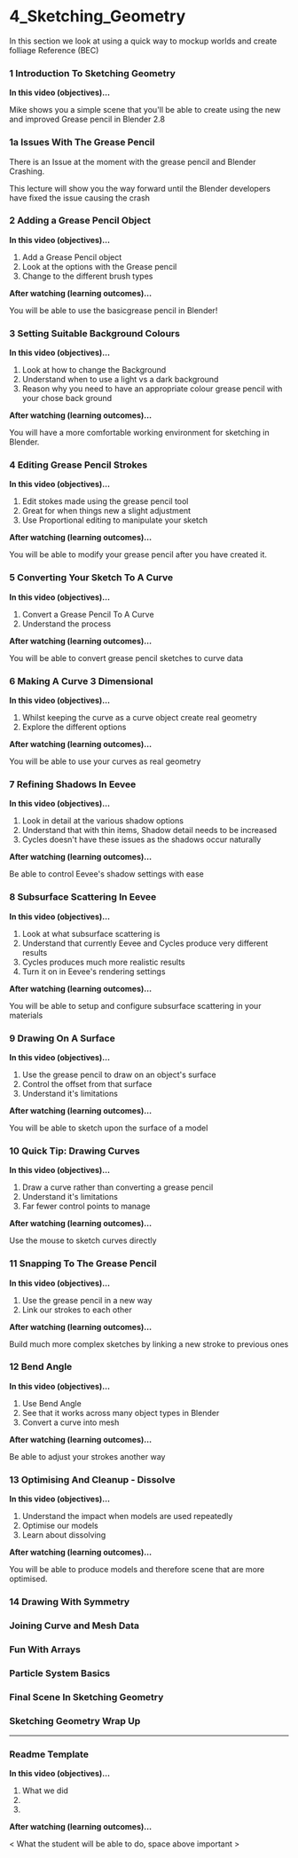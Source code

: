 # 4_Sketching_Geometry
In this section we look at using a quick way to mockup worlds and create folliage Reference (BEC)

### 1 Introduction To Sketching Geometry

**In this video (objectives)…**

Mike shows you a simple scene that you'll be able to create using the new and improved Grease pencil in Blender 2.8

### 1a Issues With The Grease Pencil 

There is an Issue at the moment with the grease pencil and Blender Crashing.

This lecture will show you the way forward until the Blender developers have fixed the issue causing the crash

### 2 Adding a Grease Pencil Object

**In this video (objectives)…**

1. Add a Grease Pencil object
2. Look at the options with the Grease pencil
3. Change to the different brush types


**After watching (learning outcomes)…**

You will be able to use the basicgrease pencil in Blender!

### 3 Setting Suitable Background Colours

**In this video (objectives)…**

1. Look at how to change the Background
2. Understand when to use a light vs a dark background
3. Reason why you need to have an appropriate colour grease pencil with your chose back ground


**After watching (learning outcomes)…**

You will have a more comfortable working environment for sketching in Blender.

### 4 Editing Grease Pencil Strokes

**In this video (objectives)…**

1. Edit stokes made using the grease pencil tool
2. Great for when things new a slight adjustment
3. Use Proportional editing to manipulate your sketch

**After watching (learning outcomes)…**

You will be able to modify your grease pencil after you have created it.

### 5 Converting Your Sketch To A Curve

**In this video (objectives)…**

1. Convert a Grease Pencil To A Curve
2. Understand the process


**After watching (learning outcomes)…**

You will be able to convert grease pencil sketches to curve data

### 6 Making A Curve 3 Dimensional

**In this video (objectives)…**

1. Whilst keeping the curve as a curve object create real geometry
2. Explore the different options


**After watching (learning outcomes)…**

You will be able to use your curves as real geometry

### 7 Refining Shadows In Eevee

**In this video (objectives)…**

1. Look in detail at the various shadow options
2. Understand that with thin items, Shadow detail needs to be increased
3. Cycles doesn't have these issues as the shadows occur naturally


**After watching (learning outcomes)…**

Be able to control Eevee's shadow settings with ease

### 8 Subsurface Scattering In Eevee

**In this video (objectives)…**

1. Look at what subsurface scattering is
2. Understand that currently Eevee and Cycles produce very different results
3. Cycles produces much more realistic results
4. Turn it on in Eevee's rendering settings


**After watching (learning outcomes)…**

You will be able to setup and configure subsurface scattering in your materials

### 9 Drawing On A Surface

**In this video (objectives)…**

1. Use the grease pencil to draw on an object's surface
2. Control the offset from that surface
3. Understand it's limitations


**After watching (learning outcomes)…**

You will be able to sketch upon the surface of a model

### 10 Quick Tip: Drawing Curves 

**In this video (objectives)…**

1. Draw a curve rather than converting a grease pencil
2. Understand it's limitations
3. Far fewer control points to manage


**After watching (learning outcomes)…**

Use the mouse to sketch curves directly

### 11 Snapping To The Grease Pencil

**In this video (objectives)…**

1. Use the grease pencil in a new way
2. Link our strokes to each other


**After watching (learning outcomes)…**

Build much more complex sketches by linking a new stroke to previous ones

### 12 Bend Angle

**In this video (objectives)…**

1. Use Bend Angle
2. See that it works across many object types in Blender
3. Convert a curve into mesh


**After watching (learning outcomes)…**

Be able to adjust your strokes another way

### 13 Optimising And Cleanup - Dissolve

**In this video (objectives)…**

1. Understand the impact when models are used repeatedly
2. Optimise our models
3. Learn about dissolving


**After watching (learning outcomes)…**

You will be able to produce models and therefore scene that are more optimised.

### 14 Drawing With Symmetry

### Joining Curve and Mesh Data

### Fun With Arrays

### Particle System Basics

### Final Scene In Sketching Geometry

### Sketching Geometry Wrap Up



-----

### Readme Template
**In this video (objectives)…**

1. What we did
2.
3.


**After watching (learning outcomes)…**

< What the student will be able to do, space above important >